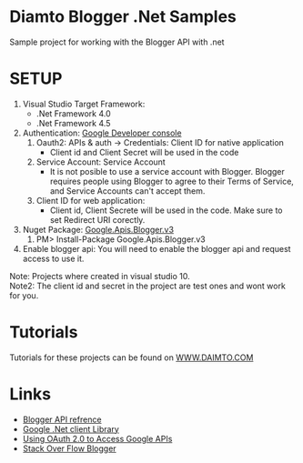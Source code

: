 


﻿Diamto Blogger .Net Samples
=================================

Sample project for working with the Blogger API with .net


SETUP
=================================

1. Visual Studio Target Framework:
   *  .Net Framework 4.0
   *  .Net Framework 4.5
2. Authentication:  <a href="https://console.developers.google.com/">Google Developer console</a> 
   1. Oauth2:  APIs & auth -> Credentials:  Client ID for native application 
      *  Client id and Client Secret will be used in the code
   2. Service Account:  Service Account  
      *  It is not posible to use a service account with Blogger.  Blogger requires people using Blogger to 
	     agree to their Terms of Service, and Service Accounts can't accept them.
   3. Client ID for web application: 
      * Client id, Client Secrete will be used in the code.  Make sure to set Redirect URI corectly. 
3. Nuget Package: <a href="https://www.nuget.org/packages/Google.Apis.Blogger.v3/">Google.Apis.Blogger.v3</a>
    1. PM> Install-Package Google.Apis.Blogger.v3
4. Enable blogger api:  You will need to enable the blogger api and request access to use it.


Note:  Projects where created in visual studio 10.  
Note2: The client id and secret in the project are test ones and wont work for you.


Tutorials
=================================

Tutorials for these projects can be found on [WWW.DAIMTO.COM](http://www.daimto.com/)




Links 
=================================

* [Blogger API refrence](https://developers.google.com/blogger/docs/3.0/reference/)
* [Google .Net client Library](https://code.google.com/p/google-api-dotnet-client/)
* [Using OAuth 2.0 to Access Google APIs](https://developers.google.com/accounts/docs/OAuth2)
* [Stack Over Flow Blogger](http://stackoverflow.com/questions/tagged/blogger)

